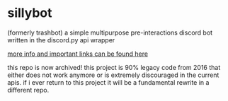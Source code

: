 # sillybot 

(formerly trashbot) a simple multipurpose pre-interactions discord bot written in the discord.py api wrapper

[more info and important links can be found here](https://elisttm.space/bot)

this repo is now archived! this project is 90% legacy code from 2016 that either does not work anymore or is extremely discouraged in the current apis. if i ever return to this project it will be a fundamental rewrite in a different repo.
